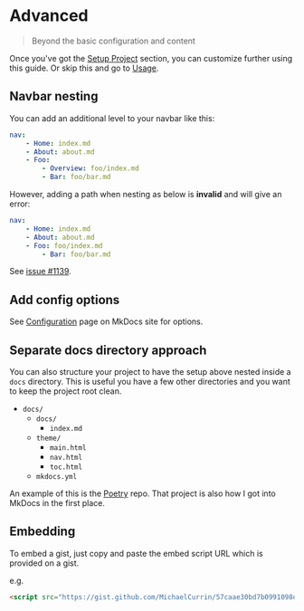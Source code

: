 # Advanced
> Beyond the basic configuration and content

Once you've got the [Setup Project](setup_project.md) section, you can customize further using this guide. Or skip this and go to [Usage](usage.md).


## Navbar nesting

You can add an additional level to your navbar like this:

```yaml
nav:
    - Home: index.md
    - About: about.md
    - Foo:
        - Overview: foo/index.md
        - Bar: foo/bar.md
```

However, adding a path when nesting as below is **invalid** and will give an error:

```yaml
nav:
    - Home: index.md
    - About: about.md
    - Foo: foo/index.md
        - Bar: foo/bar.md
```

See [issue #1139](https://github.com/mkdocs/mkdocs/issues/1139).


## Add config options

See [Configuration](https://www.mkdocs.org/user-guide/configuration/) page on MkDocs site for options.


## Separate docs directory approach

You can also structure your project to have the setup above nested inside a `docs` directory. This is useful you have a few other directories and you want to keep the project root clean.


- `docs/`
    - `docs/`
        - `index.md`
    - `theme/`
        - `main.html`
        - `nav.html`
        - `toc.html`
    - `mkdocs.yml`


An example of this is the [Poetry](https://github.com/python-poetry/poetry/tree/master/docs) repo. That  project is also how I got into MkDocs in the first place.

## Embedding

To embed a gist, just copy and paste the embed script URL which is provided on a gist.

e.g.

```html
<script src="https://gist.github.com/MichaelCurrin/57caae30bd7b0991098e9804a9494c23.js"></script>
```
